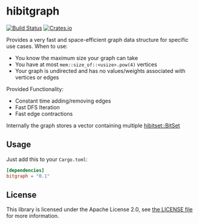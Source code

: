 # hibitgraph
[![Build Status](https://travis-ci.org/jmeintrup/hibitgraph.svg)](https://travis-ci.org/jmeintrup/hibitgraph)
[![Crates.io](https://img.shields.io/crates/v/hibitgraph)](https://crates.io/crates/hibitgraph)

Provides a very fast and space-efficient graph data structure for specific use cases.
When to use:
 - You know the maximum size your graph can take
 - You have at most `mem::size_of::<usize>.pow(4)` vertices
 - Your graph is undirected and has no values/weights associated with vertices or edges

Provided Functionality:
 - Constant time adding/removing edges
 - Fast DFS Iteration
 - Fast edge contractions
 
Internally the graph stores a vector containing multiple [hibitset::BitSet](https://docs.rs/hibitset/0.6.3/hibitset/struct.BitSet.html)

## Usage

Just add this to your `Cargo.toml`:

```toml
[dependencies]
bitgraph = "0.1"
```

## License

This library is licensed under the Apache License 2.0,
see [the LICENSE file][li] for more information.

[li]: LICENSE